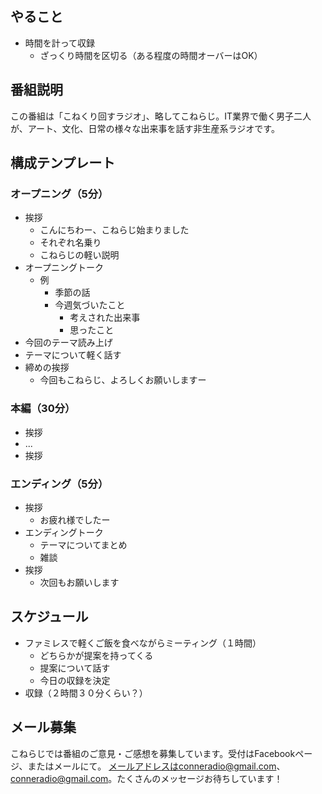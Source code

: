 ## やること
- 時間を計って収録
    - ざっくり時間を区切る（ある程度の時間オーバーはOK）

## 番組説明
この番組は「こねくり回すラジオ」、略してこねらじ。IT業界で働く男子二人が、アート、文化、日常の様々な出来事を話す非生産系ラジオです。

## 構成テンプレート
### オープニング（5分）
- 挨拶
    - こんにちわー、こねらじ始まりました
    - それぞれ名乗り
    - こねらじの軽い説明
- オープニングトーク
    - 例
        - 季節の話
        - 今週気づいたこと
            - 考えされた出来事
            - 思ったこと
- 今回のテーマ読み上げ
- テーマについて軽く話す
- 締めの挨拶
    - 今回もこねらじ、よろしくお願いしますー

### 本編（30分）
- 挨拶
- ...
- 挨拶

### エンディング（5分）
- 挨拶
    - お疲れ様でしたー
- エンディングトーク
    - テーマについてまとめ
    - 雑談
- 挨拶
    - 次回もお願いします

## スケジュール
- ファミレスで軽くご飯を食べながらミーティング（１時間）
    - どちらかが提案を持ってくる
    - 提案について話す
    - 今日の収録を決定
- 収録（２時間３０分くらい？）

## メール募集
こねらじでは番組のご意見・ご感想を募集しています。受付はFacebookページ、またはメールにて。
メールアドレスはconneradio@gmail.com、conneradio@gmail.com。たくさんのメッセージお待ちしています！
